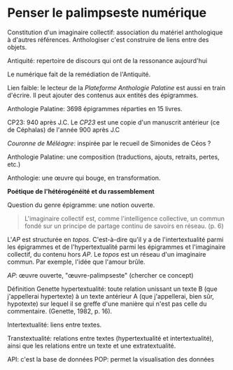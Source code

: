 # Penser le palimpseste numérique

Constitution d'un imaginaire collectif: association du matériel anthologique à d'autres références. Anthologiser c'est construire de liens entre des objets.

Antiquité: repertoire de discours qui ont de la ressonance aujourd'hui

Le numérique fait de la remédiation de l'Antiquité.

Lien faible: le lecteur de la *Plateforme Anthologie Palatine* est aussi en train d'écrire. Il peut ajouter des contenus aux entités des épigrammes.

Anthologie Palatine: 3698 épigrammes réparties en 15 livres.

CP23: 940 après J.C. Le *CP23* est une copie d'un manuscrit antérieur (ce de Céphalas) de l'année 900 après J.C

*Couronne de Méléagre*: inspirée par le recueil de Simonides de Céos ?

Anthologie Palatine: une composition (traductions, ajouts, retraits, pertes, etc.)

Anthologie: une œuvre qui bouge, en transformation.

**Poétique de l'hétérogénéité et du rassemblement**

Question du genre épigramme: une notion ouverte.

> L'imaginaire collectif est, comme l'intelligence collective, un commun fondé sur un principe de partage continu de savoirs en réseau. (p. 6)

L'*AP* est structurée en *topos*. C'est-à-dire qu'il y a de l'intertextualité parmi les épigrammes et de l'hypertextualité parmi les épigrammes et l'imaginaire collectif, du contenu hors *AP*. Le *topos* est un réseau d'un imaginaire commun. Par exemple, l'idée que l'amour brûle.

*AP*: œuvre ouverte, "œuvre-palimpseste" (chercher ce concept)

Définition Genette hypertextualité: toute relation unissant un texte B (que j'appellerai hypertexte) à un texte antérieur A (que j'appellerai, bien sûr, hypotexte) sur lequel il se greffe d'une manière qui n'est pas celle du commentaire. (Genette, 1982, p. 16).

Intertextualité: liens entre textes.

Transtextualité: relations entre textes (hypertextualité et intertextualité), ainsi que les relations entre un texte et une extratextualité.

API: c'est la base de données
POP: permet la visualisation des données

 
